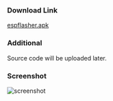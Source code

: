 ### Download Link

[espflasher.apk](https://lz.qaiu.top/d/lz/iD1jy2o0wytc@0000)

### Additional

Source code will be uploaded later.

### Screenshot

![screenshot](https://github.com/ailearncoder/esptool-android/raw/refs/heads/main/docs/images/screenshot.jpg "screenshot")

